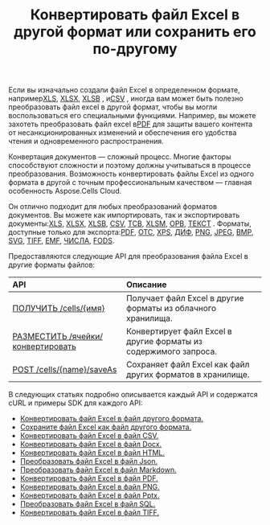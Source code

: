 ﻿---
title: Конвертировать файл Excel в другой формат или сохранить его по-другому
second_title: Aspose.Cells Cloud Documen
linktitle: Конвертация и сохранение A
type: docs
url: /ru/conversion-and-save-as/
aliases: [/convert-excel/,/convert/]
keywords: File conversion, Format conversion, PDF export, Save file, Save Excel file
description: Aspose.Cells Cloud REST API поддерживает преобразование файлов Excel в различные форматы файлов. SDK поддерживает различные языки разработки. Они включают Android, C#, Go, Java, NodeJS, Perl, PHP, Python, Ruby и Swift
weight: 30
kwords: Преобразование файлов, преобразование форматов, экспорт PDF, сохранение файлов, сохранение файлов Excel, облако Office, REST API, электронная таблица, PDF, CSV, Json, Markdown, преобразование Excel в различные форматы
---
 Если вы изначально создали файл Excel в определенном формате, например[XLS](https://docs.fileformat.com/spreadsheet/xls/), [XLSX](https://docs.fileformat.com/spreadsheet/xlsx/), [XLSB](https://docs.fileformat.com/spreadsheet/xlsb/) , и[CSV](https://docs.fileformat.com/spreadsheet/csv/) , иногда вам может быть полезно преобразовать файл excel в другой формат, чтобы вы могли воспользоваться его специальными функциями. Например, вы можете захотеть преобразовать файл excel в[PDF](https://docs.fileformat.com/pdf/) для защиты вашего контента от несанкционированных изменений и обеспечения его удобства чтения и одновременного распространения.

Конвертация документов — сложный процесс. Многие факторы способствуют сложности и поэтому должны учитываться в процессе преобразования. Возможность конвертировать файлы Excel из одного формата в другой с точным профессиональным качеством — главная особенность Aspose.Cells Cloud.

Он отлично подходит для любых преобразований форматов документов. Вы можете как импортировать, так и экспортировать документы:[XLS](https://docs.fileformat.com/spreadsheet/xls/), [XLSX](https://docs.fileformat.com/spreadsheet/xlsx/), [XLSB](https://docs.fileformat.com/spreadsheet/xlsb/), [CSV](https://docs.fileformat.com/spreadsheet/csv/), [ТСВ](https://docs.fileformat.com/spreadsheet/tsv/), [XLSM](https://docs.fileformat.com/spreadsheet/xlsm/), [ОРВ](https://docs.fileformat.com/spreadsheet/ods/), [ТЕКСТ](https://docs.fileformat.com/word-processing/txt/) . Форматы, доступные только для экспорта:[PDF](https://docs.fileformat.com/pdf/), [ОТС](https://docs.fileformat.com/spreadsheet/ots/), [XPS](https://docs.fileformat.com/page-description-language/xps/), [ДИФ](https://docs.fileformat.com/spreadsheet/dif/), [PNG](https://docs.fileformat.com/Image/png/), [JPEG](https://docs.fileformat.com/image/jpeg/), [BMP](https://docs.fileformat.com/image/bmp/), [SVG](https://docs.fileformat.com/page-description-language/svg/), [TIFF](https://docs.fileformat.com/image/tiff/), [EMF](https://docs.fileformat.com/image/emf/), [ЧИСЛА](https://docs.fileformat.com/spreadsheet/numbers/), [FODS](https://docs.fileformat.com/spreadsheet/fods/).

Предоставляются следующие API для преобразования файла Excel в другие форматы файлов:

|API|Описание|
|:- |:- |
|[ПОЛУЧИТЬ /cells/{имя}](https://apireference.aspose.cloud/cells/#/Workbook/GetWorkBook)|Получает файл Excel в другие форматы из облачного хранилища.|
|[РАЗМЕСТИТЬ /ячейки/конвертировать](https://apireference.aspose.cloud/cells/#/Workbook/PutConvertWorkBook)|Конвертирует файл Excel в другие форматы из содержимого запроса.|
|[POST /cells/{name}/saveAs](https://apireference.aspose.cloud/cells/#/SaveAs/PostDocumentSaveAs)|Сохраняет файл Excel как файл других форматов в хранилище.|

В следующих статьях подробно описывается каждый API и содержатся cURL и примеры SDK для каждого API:

- [Конвертировать файл Excel в файл другого формата.](/cells/ru/convert-an-excel-file-to-different-formats)
- [Сохраните файл Excel как файл другого формата.](/cells/ru/save-an-excel-file-as-other-formats-files)
- [Конвертировать файл Excel в файл CSV.](/cells/ru/convert-excel-file-to-csv-file)
- [Конвертировать файл Excel в файл Docx.](/cells/ru/convert-excel-file-to-docx-file)
- [Конвертировать файл Excel в файл HTML.](/cells/ru/convert-excel-file-to-html-file)
- [Преобразовать файл Excel в файл Json.](/cells/ru/convert-excel-file-to-json-file)
- [Преобразовать файл Excel в файл Markdown.](/cells/ru/convert-excel-file-to-markdown-file)
- [Конвертировать файл Excel в файл PDF.](/cells/ru/convert-excel-file-to-pdf-file)
- [Конвертировать файл Excel в файл PNG.](/cells/ru/convert-excel-file-to-png-file)
- [Конвертировать файл Excel в файл Pptx.](/cells/ru/convert-excel-file-to-pptx-file)
- [Преобразовать файл Excel в файл SQL.](/cells/ru/convert-excel-file-to-sql-file)
- [Конвертировать файл Excel в файл TIFF.](/cells/ru/convert-excel-file-to-tiff-file)
